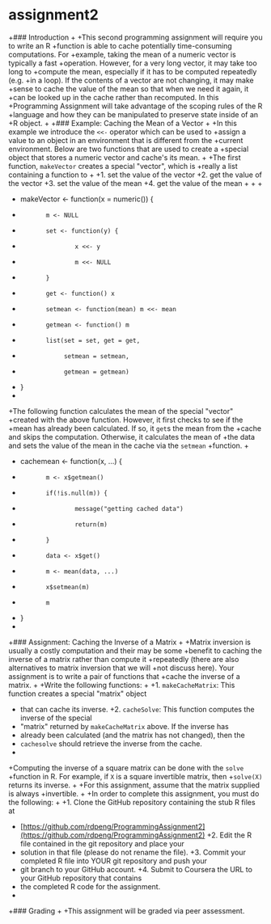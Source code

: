 # assignment2
+### Introduction
+
+This second programming assignment will require you to write an R
+function is able to cache potentially time-consuming computations. For
+example, taking the mean of a numeric vector is typically a fast
+operation. However, for a very long vector, it may take too long to
+compute the mean, especially if it has to be computed repeatedly (e.g.
+in a loop). If the contents of a vector are not changing, it may make
+sense to cache the value of the mean so that when we need it again, it
+can be looked up in the cache rather than recomputed. In this
+Programming Assignment will take advantage of the scoping rules of the R
+language and how they can be manipulated to preserve state inside of an
+R object.
+
+### Example: Caching the Mean of a Vector
+
+In this example we introduce the `<<-` operator which can be used to
+assign a value to an object in an environment that is different from the
+current environment. Below are two functions that are used to create a
+special object that stores a numeric vector and cache's its mean.
+
+The first function, `makeVector` creates a special "vector", which is
+really a list containing a function to
+
+1.  set the value of the vector
+2.  get the value of the vector
+3.  set the value of the mean
+4.  get the value of the mean
+
+<!-- -->
+
+    makeVector <- function(x = numeric()) {
+            m <- NULL
+            set <- function(y) {
+                    x <<- y
+                    m <<- NULL
+            }
+            get <- function() x
+            setmean <- function(mean) m <<- mean
+            getmean <- function() m
+            list(set = set, get = get,
+                 setmean = setmean,
+                 getmean = getmean)
+    }
+
+The following function calculates the mean of the special "vector"
+created with the above function. However, it first checks to see if the
+mean has already been calculated. If so, it `get`s the mean from the
+cache and skips the computation. Otherwise, it calculates the mean of
+the data and sets the value of the mean in the cache via the `setmean`
+function.
+
+    cachemean <- function(x, ...) {
+            m <- x$getmean()
+            if(!is.null(m)) {
+                    message("getting cached data")
+                    return(m)
+            }
+            data <- x$get()
+            m <- mean(data, ...)
+            x$setmean(m)
+            m
+    }
+
+### Assignment: Caching the Inverse of a Matrix
+
+Matrix inversion is usually a costly computation and their may be some
+benefit to caching the inverse of a matrix rather than compute it
+repeatedly (there are also alternatives to matrix inversion that we will
+not discuss here). Your assignment is to write a pair of functions that
+cache the inverse of a matrix.
+
+Write the following functions:
+
+1.  `makeCacheMatrix`: This function creates a special "matrix" object
+    that can cache its inverse.
+2.  `cacheSolve`: This function computes the inverse of the special
+    "matrix" returned by `makeCacheMatrix` above. If the inverse has
+    already been calculated (and the matrix has not changed), then the
+    `cachesolve` should retrieve the inverse from the cache.
+
+Computing the inverse of a square matrix can be done with the `solve`
+function in R. For example, if `X` is a square invertible matrix, then
+`solve(X)` returns its inverse.
+
+For this assignment, assume that the matrix supplied is always
+invertible.
+
+In order to complete this assignment, you must do the following:
+
+1.  Clone the GitHub repository containing the stub R files at
+    [https://github.com/rdpeng/ProgrammingAssignment2](https://github.com/rdpeng/ProgrammingAssignment2)
+2.  Edit the R file contained in the git repository and place your
+    solution in that file (please do not rename the file).
+3.  Commit your completed R file into YOUR git repository and push your
+    git branch to your GitHub account.
+4.  Submit to Coursera the URL to your GitHub repository that contains
+    the completed R code for the assignment.
+
+### Grading
+
+This assignment will be graded via peer assessment.
